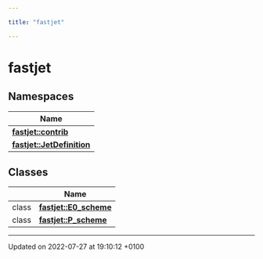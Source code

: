 ```yaml
---

title: "fastjet"

---
```


# fastjet



## Namespaces

| Name           |
| -------------- |
| **[fastjet::contrib](http://example.org/namespaces/namespacefastjet_1_1contrib/)**  |
| **[fastjet::JetDefinition](http://example.org/namespaces/namespacefastjet_1_1jetdefinition/)**  |

## Classes

|                | Name           |
| -------------- | -------------- |
| class | **[fastjet::E0_scheme](http://example.org/classes/classfastjet_1_1e0__scheme/)**  |
| class | **[fastjet::P_scheme](http://example.org/classes/classfastjet_1_1p__scheme/)**  |






-------------------------------

Updated on 2022-07-27 at 19:10:12 +0100
